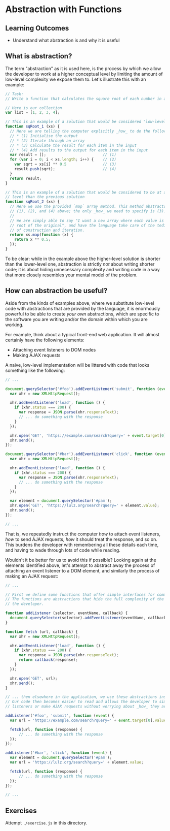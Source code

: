 # Abstraction with Functions

## Learning Outcomes
* Understand what abstraction is and why it is useful

## What is abstraction?
The term "abstraction" as it is used here, is the process by which we allow the developer to work at a higher conceptual level by limiting the amount of low-level complexity we expose them to. Let's illustrate this with an example:

```js
// Task:
// Write a function that calculates the square root of each number in a collection of numbers

// Here is our collection
var list = [1, 2, 3, 4];

// This is an example of a solution that would be considered "low-level"
function sqRoot_1 (xs) {
  // Here we are telling the computer explicitly _how_ to do the following:
  // * (1) Initialise the output
  // * (2) Iterate through an array
  // * (3) Calculate the result for each item in the input
  // * (4) Add results to the output for each item in the input
  var result = [];                         // (1)
  for (var i = 0; i < xs.length; i++) {    // (2)
    var sqrt = xs[i] ** 0.5                // (3)
    result.push(sqrt);                     // (4)
  }
  return result;
}

// This is an example of a solution that would be considered to be at a higher conceptual
// level than the previous solution
function sqRoot_2 (xs) {
  // Here we use the provided `map` array method. This method abstracts away steps
  // (1), (2), and (4) above; the only _how_ we need to specify is (3).
  //
  // We are simply able to say "I want a new array where each value is the square
  // root of the original", and have the language take care of the tedious steps
  // of construction and iteration.
  return xs.map(function (x) {
    return x ** 0.5;
  });
}
```

To be clear: while in the example above the higher-level solution is shorter than the lower-level one, abstraction is strictly _not_ about writing shorter code; it is about hiding unnecessary complexity and writing code in a way that more closely resembles your mental model of the problem.

## How can abstraction be useful?
Aside from the kinds of examples above, where we substitute low-level code with abstractions that are provided by the language, it is enormously powerful to be able to create _your own_ abstractions, which are specific to the software you are writing and/or the domain within which you are working.

For example, think about a typical front-end web application. It will almost certainly have the following elements:
* Attaching event listeners to DOM nodes
* Making AJAX requests

A naive, low-level implementation will be littered with code that looks something like the following:

```js
// ...

document.querySelector('#foo').addEventListener('submit', function (event) {
  var xhr = new XMLHttpRequest();

  xhr.addEventListener('load', function () {
    if (xhr.status === 200) {
      var response = JSON.parse(xhr.responseText);
      // ... do something with the response
    }
  });

  xhr.open('GET', 'https://example.com/search?query=' + event.target[0].value);
  xhr.send();
});

document.querySelector('#bar').addEventListener('click', function (event) {
  var xhr = new XMLHttpRequest();

  xhr.addEventListener('load', function () {
    if (xhr.status === 200) {
      var response = JSON.parse(xhr.responseText);
      // ... do something with the response
    }
  });

  var element = document.querySelector('#pam');
  xhr.open('GET', 'https://lulz.org/search?query=' + element.value);
  xhr.send();
});

// ...
```

That is, we repeatedly instruct the computer _how_ to attach event listeners, _how_ to send AJAX requests, _how_ it should treat the response, and so on. This burdens the developer with remembering all these details each time, and having to wade through lots of code while reading.

Wouldn't it be better for us to avoid this if possible? Looking again at the elements identified above, let's attempt to abstract away the process of attaching an event listener to a DOM element, and similarly the process of making an AJAX request:

```js
// ...

// First we define some functions that offer simple interfaces for common tasks.
// The functions are abstractions that hide the full complexity of the task from
// the developer.

function addListener (selector, eventName, callback) {
  document.querySelector(selector).addEventListener(eventName, callback);
}

function fetch (url, callback) {
  var xhr = new XMLHttpRequest();

  xhr.addEventListener('load', function () {
    if (xhr.status === 200) {
      var response = JSON.parse(xhr.responseText);
      return callback(response);
    }
  });

  xhr.open('GET', url);
  xhr.send();
}

// ... then elsewhere in the application, we use these abstractions instead.
// Our code then becomes easier to read and allows the developer to simply add
// listeners or make AJAX requests without worrying about _how_ they are made.

addListener('#foo', 'submit', function (event) {
  var url = 'https://example.com/search?query=' + event.target[0].value;

  fetch(url, function (response) {
      // ... do something with the response
  });
});

addListener('#bar', 'click', function (event) {
  var element = document.querySelector('#pam');
  var url = 'https://lulz.org/search?query=' + element.value;

  fetch(url, function (response) {
      // ... do something with the response
  });
});

// ...
```

## Exercises
Attempt `./exercise.js` in this directory.
